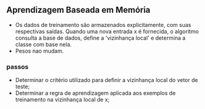 ## Aprendizagem Baseada em Memória
- Os dados de treinamento são armazenados explicitamente, com suas respectivas saídas. Quando uma nova entrada  x é fornecida, o algoritmo consulta a base de dados, define a 'vizinhança local' e determina a classe com base nela.
- Pesos nao mudam. 

### passos
- Determinar o critério utilizado para definir a vizinhança local do vetor de teste;
- Determinar a regra de aprendizagem aplicada aos exemplos de treinamento na vizinhança local de x;



